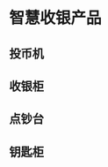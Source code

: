 # 智慧收银产品

## 投币机

<Products :product='tbj' />

## 收银柜

<Products :product='syg' />

## 点钞台

<Products :product='dct' />

## 钥匙柜

<Products :product='ysg' />


<script setup>
import { reactive } from 'vue'

import CPU卡锁投币机 from '/产品/智慧收银/投币机/CPU卡锁投币机/CPU卡锁投币机.png'
import 自动门投币机 from '/产品/智慧收银/投币机/自动门投币机/自动门投币机.png'
import 自动门全塑料投币机 from '/产品/智慧收银/投币机/自动门全塑料投币机/自动门全塑料投币机.png'
import 硬币防伪投币机 from '/产品/智慧收银/投币机/硬币防伪投币机/硬币防伪投币机.png'
import 智能防伪投币机 from '/产品/智慧收银/投币机/智能防伪投币机/智能防伪投币机.png'
import 智能找零投币机 from '/产品/智慧收银/投币机/智能找零投币机/智能找零投币机.png'
import 移动支付投币机 from '/产品/智慧收银/投币机/移动支付投币机/移动支付投币机.png'
import 嵌入式智能投币机 from '/产品/智慧收银/投币机/嵌入式智能投币机/嵌入式智能投币机.png'


import TM6150 from '/产品/智慧收银/收银柜/TM6150/TM6150.png'
import TM6167 from '/产品/智慧收银/收银柜/TM6167/TM6167.png'
import TM6168 from '/产品/智慧收银/收银柜/TM6168/TM6168.png'

import 点钞台 from '/产品/智慧收银/点钞台/点钞台.png'

import TM6154 from '/产品/智慧收银/钥匙柜/TM6154.png'

const tbj = reactive([
    { name: 'CPU卡锁投币机', src: CPU卡锁投币机, link:'/zh/product/智慧收银/投币机/CPU卡锁投币机/CPU卡锁投币机.html', date: '2018', stop: true  },
    { name: '自动门投币机', src: 自动门投币机, link:'/zh/product/智慧收银/投币机/自动门投币机/自动门投币机.html', date: '2018', stop: false  },
    { name: '自动门塑料投币机', src: 自动门全塑料投币机, link:'/zh/product/智慧收银/投币机/自动门全塑料投币机/自动门全塑料投币机.html', date: '2018', stop: false  },
    { name: '硬币防伪投币机', src: 硬币防伪投币机, link:'/zh/product/智慧收银/投币机/硬币防伪投币机/硬币防伪投币机.html', date: '2018', stop: false  },
    { name: '智能防伪投币机', src: 智能防伪投币机, link:'/zh/product/智慧收银/投币机/智能防伪投币机/智能防伪投币机.html', date: '2018', stop: false  },
    { name: '智能找零投币机', src: 智能找零投币机, link:'/zh/product/智慧收银/投币机/智能找零投币机/智能找零投币机.html', date: '2018', stop: false  },
    { name: '移动支付投币机', src: 移动支付投币机, link:'/zh/product/智慧收银/投币机/移动支付投币机/移动支付投币机.html', date: '2018', stop: false  },
    { name: '嵌入式智能投币机', src: 嵌入式智能投币机, link:'/zh/product/智慧收银/投币机/嵌入式智能投币机/嵌入式智能投币机.html', date: '2018', stop: false  },
])

const syg = reactive([
    { name: 'TM6150', src: TM6150, link:'/zh/product/智慧收银/收银柜/TM6150/TM6150.html', date: '2018', stop: true  },
    { name: 'TM6167', src: TM6167, link:'/zh/product/智慧收银/收银柜/TM6167/TM6167.html', date: '2018', stop: true  },
    { name: 'TM6168', src: TM6168, link:'/zh/product/智慧收银/收银柜/TM6168/TM6168.html', date: '2018', stop: true  },
])

const dct = reactive([
    { name: '点钞台', src: 点钞台, link:'/zh/product/智慧收银/点钞台/点钞台.html', date: '2018', stop: true  },
])

const ysg = reactive([
    { name: 'TM6154', src: TM6154, link:'/zh/product/智慧收银/钥匙柜/TM6154.html', date: '2018', stop: true  },
])

</script>